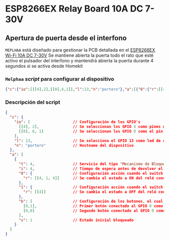 # ESP8266EX Relay Board 10A DC 7-30V

## Apertura de puerta desde el interfono

`MEPLHAA` está diseñado para gestionar la PCB detallada en el [ESP8266EX Wi-Fi 10A DC 7-30V](../docs/esp_relay_pinout.md)
Se mantiene abierta la puerta todo el rato que esté activo el pulsador del interfono y mantendrá abierta la puerta durante 4 segundos si se activa desde Homekit

### `Melphaa` _script_ para configurar al dispositivo

```json
{"c":{"io":[[[4],2],[[0],6,1]],"l":13,"n":"portero"},"a":[{"0":{"r":[[4,1,4]]},"1":{"r":[[4]]},"t":4,"i":4,"b":[[0,1],[0,0]],"s":1}]}
```

### Descripción del script

```json
{
  "c": {
    "io": [                   // Configuración de los GPIO's
      [[4], 2],               // Se seleccionan los GPIO 4 como pines de salida
      [[0], 6, 1]             // Se seleccionan los GPIO 0 como el pin de entrada con la resistencia de pull-up interna habilitada y señal invertida
    ],
    "l": 13,                  // Se selecciona el GPIO 13 como led de estado del dispositivo
    "n": "portero"            // Hostname del dispositivo
  },
  "a": [
    {
      "t": 4,                 // Servicio del tipo "Mecanismo de Bloqueo"
      "i": 4,                 // Tiempo de espera antes de devolver el mecanismo a su estado anterior en Homekit
      "0": {                  // Configuración acción cuando el switch de Homekit está a OFF
        "r": [[4, 1, 4]]      // Se cambia el estado a ON del relé conectado a la GPIO 4 con una duración de 4 segundos
      },
      "1": {                  // Configuración acción cuando el switch de Homekit está a ON
        "r": [[4]]            // Se cambia el estado a OFF del relé conectado a la GPIO 4 hasta que vuelva a activarse
      },
      "b": [                  // Configuración de los botones, el cual debe ser una array
        [0,1],                // Primer botón conectado al GPIO 0 como "pulsación simple"
        [0,0]                 // Segundo botón conectado al GPIO 0 como "pulsación simple" invertida (valor opuesto al tipo 1)
      ],
      "s": 1                  // Estado inicial bloqueado
    }
  ]
}
```
